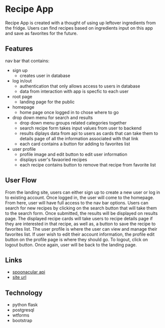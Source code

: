 # Recipe App
Recipe App is created with a thought of using up leftover ingredients from the fridge. Users can find recipes based on ingredients input on this app and save as favorites for the future. 
## Features
nav bar that contains:
- sign up
  - creates user in database
- log in/out
  - authentication that only allows access to users in database
  - data from interaction with app is specfic to each user 
- root page
  - landing page for the public 
- homepage
  - home page once logged in to chose where to go 
- drop down menu for search and results
  - drop down menu groups related categories together
  - search recipe form takes input values from user to backend
  - results diplays data from api to users as cards that can take them to details page of all the information associated with that link
  - each card contains a button for adding to favorites list  
- user profile
  - profile image and edit button to edit user information
  - displays user's favaoried recipes
  - each recipe contains button to remove that recipe from favorite list  
## User Flow
From the landing site, users can either sign up to create a new user or log in to existing account. Once logged in, the user will come to the homepage. From here, user will have full access to the nav bar options. Users can search for new recipes by clicking on the search button that will take them to the search form. Once submitted, the results will be displayed on results page. The displayed recipe cards will take users to recipe details page if they are interested in that recipe, as well as, a button to save the recipe to favorites list. The user profile is where the user can view and manage their favorites list. If user wish to edit their account information, the profile edit button on the profile page is where they should go. To logout, click on logout button. Once again, user will be back to the landing page.
## Links
- [spoonacular api](https://spoonacular.com/food-api/docs#Authentication)
- [site url]()
## Technology 
- python flask
- postgresql
- wtforms
- bootstrap
